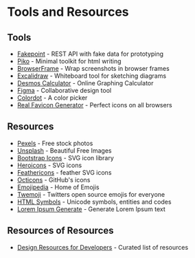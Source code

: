 # Tools and Resources

## Tools
* [Fakepoint](https://api.fakepoint.net/) - REST API with fake data for prototyping
* [Piko](https://github.com/learnpoint/piko) - Minimal toolkit for html writing
* [BrowserFrame](https://browserframe.com/) - Wrap screenshots in browser frames
* [Excalidraw](https://excalidraw.com/) - Whiteboard tool for sketching diagrams
* [Desmos Calculator](https://www.desmos.com/calculator) - Online Graphing Calculator
* [Figma](https://www.figma.com/) - Collaborative design tool
* [Colordot](https://color.hailpixel.com/) - A color picker
* [Real Favicon Generator](https://realfavicongenerator.net/) - Perfect icons on all browsers

## Resources
* [Pexels](https://www.pexels.com/) - Free stock photos
* [Unsplash](https://unsplash.com/) - Beautiful Free Images
* [Bootstrap Icons](https://icons.getbootstrap.com/) - SVG icon library
* [Heroicons](https://heroicons.com/) - SVG icons
* [Feathericons](https://feathericons.com/) - feather SVG icons
* [Octicons](https://octicons-primer.vercel.app/octicons/) - GitHub's icons
* [Emojipedia](https://emojipedia.org/) - Home of Emojis
* [Twemoji](https://twemoji.twitter.com/) - Twitters open source emojis for everyone
* [HTML Symbols](https://www.htmlsymbols.xyz/) - Unicode symbols, entities and codes
* [Lorem Ipsum Generate](https://loremipsum.io/generator/?n=5&t=p) - Generate Lorem Ipsum text

## Resources of Resources
* [Design Resources for Developers](https://github.com/bradtraversy/design-resources-for-developers) - Curated list of resources

